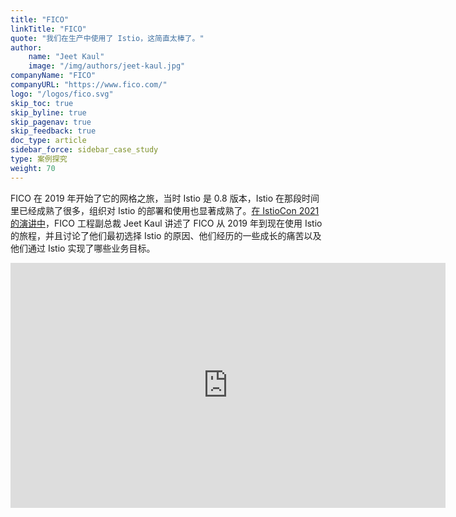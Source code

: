 ```yaml
---
title: "FICO"
linkTitle: "FICO"
quote: "我们在生产中使用了 Istio，这简直太棒了。"
author:
    name: "Jeet Kaul"
    image: "/img/authors/jeet-kaul.jpg"
companyName: "FICO"
companyURL: "https://www.fico.com/"
logo: "/logos/fico.svg"
skip_toc: true
skip_byline: true
skip_pagenav: true
skip_feedback: true
doc_type: article
sidebar_force: sidebar_case_study
type: 案例探究
weight: 70
---
```


FICO 在 2019 年开始了它的网格之旅，当时 Istio 是 0.8 版本，Istio 在那段时间里已经成熟了很多，组织对 Istio 的部署和使用也显著成熟了。[在 IstioCon 2021 的演讲中](https://events.istio.io/istiocon-2021/sessions/fico-istio-journey/)，FICO 工程副总裁 Jeet Kaul 讲述了 FICO 从 2019 年到现在使用 Istio 的旅程，并且讨论了他们最初选择 Istio 的原因、他们经历的一些成长的痛苦以及他们通过 Istio 实现了哪些业务目标。

<iframe width="696" height="392" src="https://www.youtube-nocookie.com/embed/1iueSRNsUww" title="YouTube video player" frameborder="0" allow="accelerometer; autoplay; clipboard-write; encrypted-media; gyroscope; picture-in-picture" allowfullscreen></iframe>
